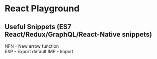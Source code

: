 # React Playground


## Useful Snippets (ES7 React/Redux/GraphQL/React-Native snippets)
NFN - New arrow function  
EXP - Export default
IMP - Import
